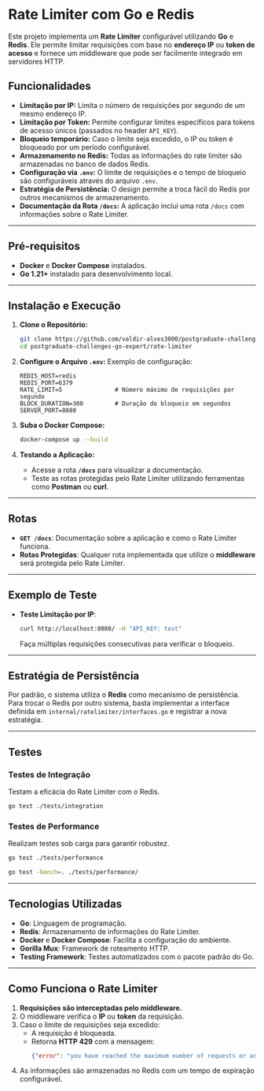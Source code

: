 # Rate Limiter com Go e Redis

Este projeto implementa um **Rate Limiter** configurável utilizando **Go** e **Redis**. Ele permite limitar requisições com base no **endereço IP** ou **token de acesso** e fornece um middleware que pode ser facilmente integrado em servidores HTTP.

## Funcionalidades

- **Limitação por IP:** Limita o número de requisições por segundo de um mesmo endereço IP.
- **Limitação por Token:** Permite configurar limites específicos para tokens de acesso únicos (passados no header `API_KEY`).
- **Bloqueio temporário:** Caso o limite seja excedido, o IP ou token é bloqueado por um período configurável.
- **Armazenamento no Redis:** Todas as informações do rate limiter são armazenadas no banco de dados Redis.
- **Configuração via `.env`:** O limite de requisições e o tempo de bloqueio são configuráveis através do arquivo `.env`.
- **Estratégia de Persistência:** O design permite a troca fácil do Redis por outros mecanismos de armazenamento.
- **Documentação da Rota `/docs`:** A aplicação inclui uma rota `/docs` com informações sobre o Rate Limiter.

---

## Pré-requisitos

- **Docker** e **Docker Compose** instalados.
- **Go 1.21+** instalado para desenvolvimento local.

---

## Instalação e Execução

1. **Clone o Repositório:**
   ```bash
   git clone https://github.com/valdir-alves3000/postgraduate-challenges-go-expert.git
   cd postgraduate-challenges-go-expert/rate-limiter
   ```

2. **Configure o Arquivo `.env`:**
   Exemplo de configuração:
   ```plaintext
   REDIS_HOST=redis
   REDIS_PORT=6379
   RATE_LIMIT=5               # Número máximo de requisições por segundo
   BLOCK_DURATION=300         # Duração do bloqueio em segundos
   SERVER_PORT=8080
   ```

3. **Suba o Docker Compose:**
   ```bash
   docker-compose up --build
   ```

4. **Testando a Aplicação:**
   - Acesse a rota **`/docs`** para visualizar a documentação.
   - Teste as rotas protegidas pelo Rate Limiter utilizando ferramentas como **Postman** ou **curl**.

---

## Rotas

- **`GET /docs`**: Documentação sobre a aplicação e como o Rate Limiter funciona.
- **Rotas Protegidas**: Qualquer rota implementada que utilize o **middleware** será protegida pelo Rate Limiter.

---

## **Exemplo de Teste**

- **Teste Limitação por IP**:
   ```bash
   curl http://localhost:8080/ -H "API_KEY: test"
   ```

   Faça múltiplas requisições consecutivas para verificar o bloqueio.

---

## Estratégia de Persistência

Por padrão, o sistema utiliza o **Redis** como mecanismo de persistência. Para trocar o Redis por outro sistema, basta implementar a interface definida em `internal/ratelimiter/interfaces.go` e registrar a nova estratégia.

---

## Testes

### **Testes de Integração**
Testam a eficácia do Rate Limiter com o Redis.

```bash
go test ./tests/integration
```

### Testes de Performance
Realizam testes sob carga para garantir robustez.

```bash
go test ./tests/performance
```

```bash
go test -bench=. ./tests/performance/ 
```

---

## Tecnologias Utilizadas

- **Go**: Linguagem de programação.
- **Redis**: Armazenamento de informações do Rate Limiter.
- **Docker** e **Docker Compose**: Facilita a configuração do ambiente.
- **Gorilla Mux**: Framework de roteamento HTTP.
- **Testing Framework**: Testes automatizados com o pacote padrão do Go.

---

## Como Funciona o Rate Limiter

1. **Requisições são interceptadas pelo middleware.**
2. O middleware verifica o **IP** ou **token** da requisição.
3. Caso o limite de requisições seja excedido:
   - A requisição é bloqueada.
   - Retorna **HTTP 429** com a mensagem:
     ```json
     {"error": "you have reached the maximum number of requests or actions allowed within a certain time frame"}
     ```
4. As informações são armazenadas no Redis com um tempo de expiração configurável.

